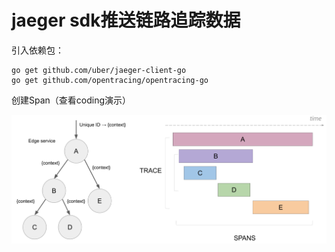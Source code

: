 # jaeger sdk推送链路追踪数据


引入依赖包：
```
go get github.com/uber/jaeger-client-go
go get github.com/opentracing/opentracing-go
```

创建Span（查看coding演示）

![](./process.png)